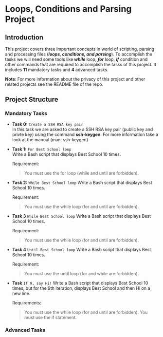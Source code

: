 # Loops, Conditions and Parsing Project

## Introduction

This project covers three important concepts in world of scripting, parsing and processing files (***loops, conditions, and parsing***). To accomplish the tasks we will need some tools like ***while*** loop, ***for*** loop, ***if*** condition and other commands that are required to accomplish the tasks of this project. It includes **11** mandatory tasks and **4** advanced tasks. 

**Note**: For more information about the privacy of this project and other related projects see the README file of the repo.

## Project Structure

### Mandatory Tasks

- **Task 0:** `Create a SSH RSA key pair`  
In this task we are asked to create a SSH RSA key pair (public key and privte key) using the command **ssh-keygen**. For more information take a look at the manual (man: ssh-keygen)

- **Task 1:** `For Best School loop`  
Write a Bash script that displays Best School 10 times.

	Requirement:  
	> You must use the for loop (while and until are forbidden).

- **Task 2:** `While Best School loop`
Write a Bash script that displays Best School 10 times.  

	Requirement:
	> You must use the while loop (for and until are forbidden).

- **Task 3** `While Best School loop`
Write a Bash script that displays Best School 10 times.  

	Requirement:
	> You must use the while loop (for and until are forbidden).

- **Task 4** `Until Best School loop`
Write a Bash script that displays Best School 10 times.  

	Requirement:
	> You must use the until loop (for and while are forbidden).

- **Task** `If 9, say Hi!`
Write a Bash script that displays Best School 10 times, but for the 9th iteration, displays Best School and then Hi on a new line.  

	Requirements:
	> You must use the while loop (for and until are forbidden).
	> You must use the if statement.

### Advanced Tasks
